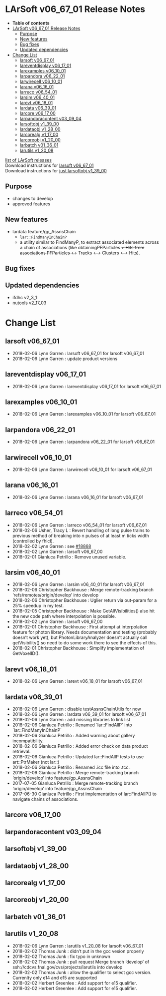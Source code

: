 LArSoft v06\_67\_01 Release Notes
======================================================================

-   **Table of contents**
-   [LArSoft v06\_67\_01 Release Notes](#LArSoft-v06_67_01-Release-Notes)
    -   [Purpose](#Purpose)
    -   [New features](#New-features)
    -   [Bug fixes](#Bug-fixes)
    -   [Updated dependencies](#Updated-dependencies)
-   [Change List](#Change-List)
    -   [larsoft v06\_67\_01](#larsoft-v06_67_01)
    -   [lareventdisplay v06\_17\_01](#lareventdisplay-v06_17_01)
    -   [larexamples v06\_10\_01](#larexamples-v06_10_01)
    -   [larpandora v06\_22\_01](#larpandora-v06_22_01)
    -   [larwirecell v06\_10\_01](#larwirecell-v06_10_01)
    -   [larana v06\_16\_01](#larana-v06_16_01)
    -   [larreco v06\_54\_01](#larreco-v06_54_01)
    -   [larsim v06\_40\_01](#larsim-v06_40_01)
    -   [larevt v06\_18\_01](#larevt-v06_18_01)
    -   [lardata v06\_39\_01](#lardata-v06_39_01)
    -   [larcore v06\_17\_00](#larcore-v06_17_00)
    -   [larpandoracontent v03\_09\_04](#larpandoracontent-v03_09_04)
    -   [larsoftobj v1\_39\_00](#larsoftobj-v1_39_00)
    -   [lardataobj v1\_28\_00](#lardataobj-v1_28_00)
    -   [larcorealg v1\_17\_00](#larcorealg-v1_17_00)
    -   [larcoreobj v1\_20\_00](#larcoreobj-v1_20_00)
    -   [larbatch v01\_36\_01](#larbatch-v01_36_01)
    -   [larutils v1\_20\_08](#larutils-v1_20_08)

[list of LArSoft releases](LArSoft_release_list)\
Download instructions for [larsoft v06\_67\_01](http://scisoft.fnal.gov/scisoft/bundles/larsoft/v06_67_01/larsoft-v06_67_01.html)\
Download instructions for [just larsoftobj v1\_39\_00](http://scisoft.fnal.gov/scisoft/bundles/larsoftobj/v1_39_00/larsoftobj-v1_39_00.html)

Purpose
--------------------

-   changes to develop
-   approved features

New features
------------------------------

-   lardata feature/gp\_AssnsChain
    -   `lar::FindManyInChainP`
    -   a utility similar to FindManyP, to extract associated elements across a chain of associations (like obtainingPFParticles ~~\> Hits from associations PFParticles \<-~~\> Tracks \<–\> Clusters \<–\> Hits).

Bug fixes
------------------------

Updated dependencies
----------------------------------------------

-   ifdhc v2\_3\_1
-   nutools v2\_17\_03

Change List
============================

larsoft v06\_67\_01
------------------------------------------

-   2018-02-06 Lynn Garren : larsoft v06\_67\_01 for larsoft v06\_67\_01
-   2018-02-06 Lynn Garren : update product versions

lareventdisplay v06\_17\_01
----------------------------------------------------------

-   2018-02-06 Lynn Garren : lareventdisplay v06\_17\_01 for larsoft v06\_67\_01

larexamples v06\_10\_01
--------------------------------------------------

-   2018-02-06 Lynn Garren : larexamples v06\_10\_01 for larsoft v06\_67\_01

larpandora v06\_22\_01
------------------------------------------------

-   2018-02-06 Lynn Garren : larpandora v06\_22\_01 for larsoft v06\_67\_01

larwirecell v06\_10\_01
--------------------------------------------------

-   2018-02-06 Lynn Garren : larwirecell v06\_10\_01 for larsoft v06\_67\_01

larana v06\_16\_01
----------------------------------------

-   2018-02-06 Lynn Garren : larana v06\_16\_01 for larsoft v06\_67\_01

larreco v06\_54\_01
------------------------------------------

-   2018-02-06 Lynn Garren : larreco v06\_54\_01 for larsoft v06\_67\_01
-   2018-02-06 Usher, Tracy L : Revert handling of long pulse trains to previous method of breaking into n pulses of at least m ticks width (controlled by fhicl).
-   2018-02-02 Lynn Garren : see [\#18868](/redmine/issues/18868 "Bug: new warning from gcc 6.4.0 in larreco TrackFinder (Resolved)")
-   2018-02-02 Lynn Garren : larsoft v06\_67\_00
-   2018-02-01 Gianluca Petrillo : Remove unused variable.

larsim v06\_40\_01
----------------------------------------

-   2018-02-06 Lynn Garren : larsim v06\_40\_01 for larsoft v06\_67\_01
-   2018-02-06 Christopher Backhouse : Merge remote-tracking branch ‘refs/remotes/origin/develop’ into develop
-   2018-02-06 Christopher Backhouse : Uglier return via out-param for a 25% speedup in my test.
-   2018-02-05 Christopher Backhouse : Make GetAllVisibilities() also hit the new code path where interpolation is possible.
-   2018-02-02 Lynn Garren : larsoft v06\_67\_00
-   2018-02-01 Christopher Backhouse : First attempt at interpolation feature for photon library. Needs documentation and testing (probably doesn’t work yet), but PhotonLibraryAnalyzer doesn’t actually call getVisibility() so need to do some work there to see the effects of this.
-   2018-02-01 Christopher Backhouse : Simplify implementation of GetVoxelID().

larevt v06\_18\_01
----------------------------------------

-   2018-02-06 Lynn Garren : larevt v06\_18\_01 for larsoft v06\_67\_01

lardata v06\_39\_01
------------------------------------------

-   2018-02-06 Lynn Garren : disable testAssnsChainUtils for now
-   2018-02-06 Lynn Garren : lardata v06\_39\_01 for larsoft v06\_67\_01
-   2018-02-06 Lynn Garren : add missing libraries to link list
-   2018-02-06 Gianluca Petrillo : Renamed \`lar::FindAllP\` into \`lar::FindManyInChainP\`
-   2018-02-06 Gianluca Petrillo : Added warning about gallery incompatibility.
-   2018-02-06 Gianluca Petrillo : Added error check on data product retrieval.
-   2018-02-06 Gianluca Petrillo : Updated lar::FindAllP tests to use art::PtrMaker (not lar::)
-   2018-02-06 Gianluca Petrillo : Renamed .icc file into .tcc.
-   2018-02-06 Gianluca Petrillo : Merge remote-tracking branch ‘origin/develop’ into feature/gp\_AssnsChain
-   2017-07-05 Gianluca Petrillo : Merge remote-tracking branch ‘origin/develop’ into feature/gp\_AssnsChain
-   2017-06-30 Gianluca Petrillo : First implementation of lar::FindAllP() to navigate chains of associations.

larcore v06\_17\_00
------------------------------------------

larpandoracontent v03\_09\_04
--------------------------------------------------------------

larsoftobj v1\_39\_00
----------------------------------------------

lardataobj v1\_28\_00
----------------------------------------------

larcorealg v1\_17\_00
----------------------------------------------

larcoreobj v1\_20\_00
----------------------------------------------

larbatch v01\_36\_01
--------------------------------------------

larutils v1\_20\_08
------------------------------------------

-   2018-02-06 Lynn Garren : larutils v1\_20\_08 for larsoft v06\_67\_01
-   2018-02-02 Thomas Junk : didn’t put in the gcc vesion properly
-   2018-02-02 Thomas Junk : fix typo in unknown
-   2018-02-02 Thomas Junk : pull request Merge branch ‘develop’ of ssh://cdcvs.fnal.gov/cvs/projects/larutils into develop
-   2018-02-02 Thomas Junk : allow the qualifier to select gcc version. Currenlty only e14 and e15 are supported
-   2018-02-02 Herbert Greenlee : Add support for e15 qualifier.
-   2018-02-02 Herbert Greenlee : Add support for e15 qualifier.
